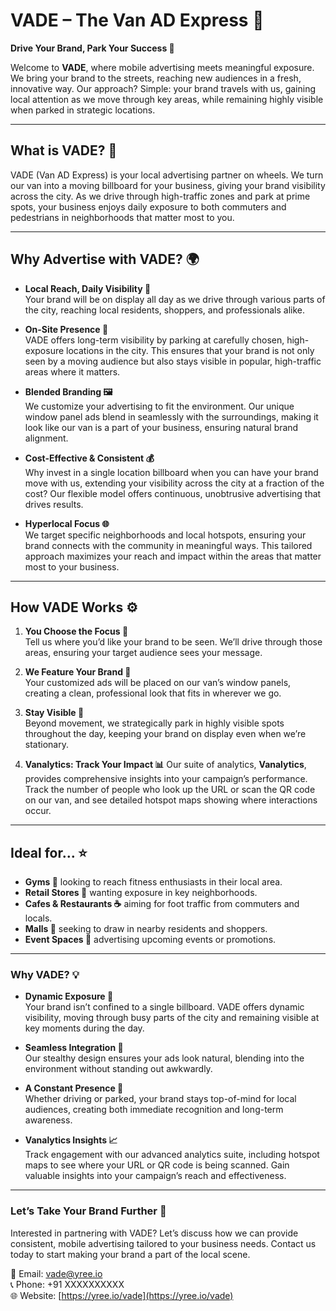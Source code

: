 # VADE – The Van AD Express 🚐 

**Drive Your Brand, Park Your Success 🌟**

Welcome to **VADE**, where mobile advertising meets meaningful exposure. We bring your brand to the streets, reaching new audiences in a fresh, innovative way. Our approach? Simple: your brand travels with us, gaining local attention as we move through key areas, while remaining highly visible when parked in strategic locations.

---

## What is VADE? 🤔
VADE (Van AD Express) is your local advertising partner on wheels. We turn our van into a moving billboard for your business, giving your brand visibility across the city. As we drive through high-traffic zones and park at prime spots, your business enjoys daily exposure to both commuters and pedestrians in neighborhoods that matter most to you.

---

## Why Advertise with VADE? 🌍

- **Local Reach, Daily Visibility 👀**  
Your brand will be on display all day as we drive through various parts of the city, reaching local residents, shoppers, and professionals alike.

- **On-Site Presence 📍**  
VADE offers long-term visibility by parking at carefully chosen, high-exposure locations in the city. This ensures that your brand is not only seen by a moving audience but also stays visible in popular, high-traffic areas where it matters.

- **Blended Branding 🖼️**  
We customize your advertising to fit the environment. Our unique window panel ads blend in seamlessly with the surroundings, making it look like our van is a part of your business, ensuring natural brand alignment.

- **Cost-Effective & Consistent 💰**  
Why invest in a single location billboard when you can have your brand move with us, extending your visibility across the city at a fraction of the cost? Our flexible model offers continuous, unobtrusive advertising that drives results.

- **Hyperlocal Focus 🌐**  
We target specific neighborhoods and local hotspots, ensuring your brand connects with the community in meaningful ways. This tailored approach maximizes your reach and impact within the areas that matter most to your business.

---

## How VADE Works ⚙️

1. **You Choose the Focus 🎯**  
Tell us where you’d like your brand to be seen. We’ll drive through those areas, ensuring your target audience sees your message.

2. **We Feature Your Brand 🎨**  
Your customized ads will be placed on our van’s window panels, creating a clean, professional look that fits in wherever we go.

3. **Stay Visible 🌆**  
Beyond movement, we strategically park in highly visible spots throughout the day, keeping your brand on display even when we’re stationary.

4. **Vanalytics: Track Your Impact 📊**
Our suite of analytics, **Vanalytics**, provides comprehensive insights into your campaign’s performance. Track the number of people who look up the URL or scan the QR code on our van, and see detailed hotspot maps showing where interactions occur.

---

## Ideal for… ⭐

- **Gyms 💪** looking to reach fitness enthusiasts in their local area.  
- **Retail Stores 🛒** wanting exposure in key neighborhoods.  
- **Cafes & Restaurants ☕** aiming for foot traffic from commuters and locals.  
- **Malls 🏢** seeking to draw in nearby residents and shoppers.  
- **Event Spaces 🎤** advertising upcoming events or promotions.

---

### Why VADE? 💡

- **Dynamic Exposure 🚗**  
Your brand isn’t confined to a single billboard. VADE offers dynamic visibility, moving through busy parts of the city and remaining visible at key moments during the day.

- **Seamless Integration 🧩**  
Our stealthy design ensures your ads look natural, blending into the environment without standing out awkwardly.

- **A Constant Presence 🔄**  
Whether driving or parked, your brand stays top-of-mind for local audiences, creating both immediate recognition and long-term awareness.

- **Vanalytics Insights 📈**  
Track engagement with our advanced analytics suite, including hotspot maps to see where your URL or QR code is being scanned. Gain valuable insights into your campaign’s reach and effectiveness.

---

### Let’s Take Your Brand Further 🚦

Interested in partnering with VADE? Let’s discuss how we can provide consistent, mobile advertising tailored to your business needs. Contact us today to start making your brand a part of the local scene.

📧 Email: vade@yree.io  
📞 Phone: +91 XXXXXXXXXX  
🌐 Website: [https://yree.io/vade](https://yree.io/vade)

